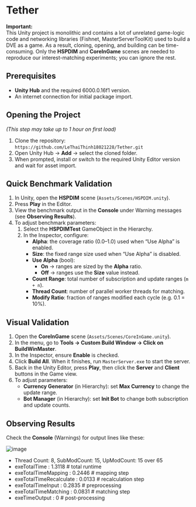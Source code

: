 # Tether

**Important:**  
This Unity project is monolithic and contains a lot of unrelated game-logic code and networking libraries (Fishnet, MasterServerToolKit) used to build a DVE as a game. As a result, cloning, opening, and building can be time-consuming. Only the **HSPDIM** and **CoreInGame** scenes are needed to reproduce our interest-matching experiments; you can ignore the rest.

## Prerequisites
- **Unity Hub** and the required 6000.0.16f1 version.  
- An internet connection for initial package import.

## Opening the Project
*(This step may take up to 1 hour on first load)*
1. Clone the repository:  `https://github.com/LeThaiThinh18021228/Tether.git`  
2. Open Unity Hub → **Add** → select the cloned folder.  
3. When prompted, install or switch to the required Unity Editor version and wait for asset import.

## Quick Benchmark Validation

1. In Unity, open the **HSPDIM** scene (`Assets/Scenes/HSPDIM.unity`).  
2. Press **Play** in the Editor.  
3. View the benchmark output in the **Console** under Warning messages (see **Observing Results**).  
4. To adjust benchmark parameters:  
   1. Select the **HSPDIMTest** GameObject in the Hierarchy.  
   2. In the Inspector, configure:  
      - **Alpha**: the coverage ratio (0.0–1.0) used when “Use Alpha” is enabled.  
      - **Size**: the fixed range size used when “Use Alpha” is disabled.  
      - **Use Alpha** (bool):  
        - **On** → ranges are sized by the **Alpha** ratio.  
        - **Off** → ranges use the **Size** value instead.  
      - **Count Range**: total number of subscription and update ranges (`m + n`).  
      - **Thread Count**: number of parallel worker threads for matching.  
      - **Modify Ratio**: fraction of ranges modified each cycle (e.g. 0.1 = 10%).  

## Visual Validation
1. Open the **CoreInGame** scene (`Assets/Scenes/CoreInGame.unity`).  
2. In the menu, go to **Tools → Custom Build Window -> Click on BuildWinMaster**.  
3. In the Inspector, ensure **Enable** is checked.  
4. Click **Build All**. When it finishes, run `MasterServer.exe` to start the server.  
5. Back in the Unity Editor, press **Play**, then click the **Server** and **Client** buttons in the Game view.  
6. To adjust parameters:  
   - **Currency Generator** (in Hierarchy): set **Max Currency** to change the update range.  
   - **Bot Manager** (in Hierarchy): set **Init Bot** to change both subscription and update counts.

## Observing Results
Check the **Console** (Warnings) for output lines like these:

![image](https://github.com/user-attachments/assets/f03757ce-df55-4ad1-9031-68ea5dc18bad)

- Thread Count: 8, SubModCount: 15, UpModCount: 15 over 65
- exeTotalTime : 1.3118 # total runtime
- exeTotalTimeMapping : 0.2446 # mapping step
- exeTotalTimeRecalculate : 0.0133 # recalculation step
- exeTotalTimeInput : 0.2835 # preprocessing
- exeTotalTimeMatching : 0.0831 # matching step
- exeTimeOutput : 0 # post-processing
